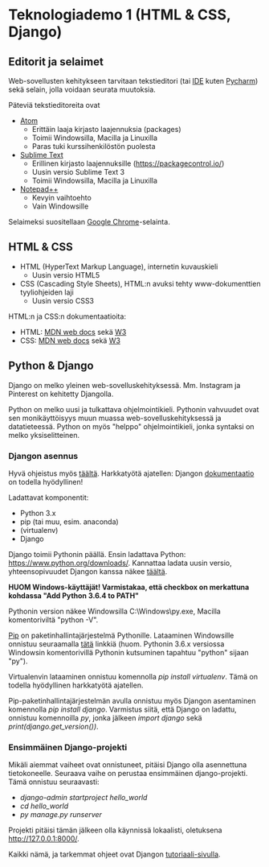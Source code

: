 # Teknologiademo 1 (HTML & CSS, Django) #

## Editorit ja selaimet ##

Web-sovellusten kehitykseen tarvitaan tekstieditori (tai [IDE](https://en.wikipedia.org/wiki/Integrated_development_environment) kuten [Pycharm](https://www.jetbrains.com/pycharm/)) sekä selain, jolla voidaan seurata muutoksia.

Päteviä tekstieditoreita ovat
- [Atom](https://atom.io/)
  - Erittäin laaja kirjasto laajennuksia (packages)
  - Toimii Windowsilla, Macilla ja Linuxilla
  - Paras tuki kurssihenkilöstön puolesta
- [Sublime Text](https://www.sublimetext.com/)
  - Erillinen kirjasto laajennuksille (https://packagecontrol.io/)
  - Uusin versio Sublime Text 3
  - Toimii Windowsilla, Macilla ja Linuxilla
- [Notepad++](https://notepad-plus-plus.org/)
  - Kevyin vaihtoehto
  - Vain Windowsille

Selaimeksi suositellaan [Google Chrome](https://www.google.fi/url?sa=t&rct=j&q=&esrc=s&source=web&cd=1&cad=rja&uact=8&ved=0ahUKEwjYht7zkOTYAhWKkywKHUqBAOIQFggyMAA&url=https%3A%2F%2Fwww.google.com%2Fchrome%2Fbrowser%2Fdesktop%2Findex.html&usg=AOvVaw0XVP3LCM5kL0uPj3LId6gl)-selainta.

## HTML & CSS ##

- HTML (HyperText Markup Language), internetin kuvauskieli
  - Uusin versio HTML5
- CSS (Cascading Style Sheets), HTML:n avuksi tehty www-dokumenttien tyyliohjeiden laji
  - Uusin versio CSS3

HTML:n ja CSS:n dokumentaatioita:
- HTML: [MDN web docs](https://developer.mozilla.org/en-US/docs/Web/HTML) sekä [W3](https://www.w3schools.com/html/)
- CSS: [MDN web docs](https://developer.mozilla.org/en-US/docs/Web/CSS) sekä [W3](https://www.w3schools.com/css/default.asp)

## Python & Django ##

Django on melko yleinen web-sovelluskehityksessä. Mm. Instagram ja Pinterest on kehitetty Djangolla.

Python on melko uusi ja tulkattava ohjelmointikieli. Pythonin vahvuudet ovat sen monikäyttöisyys muun muassa web-sovelluskehityksessä ja datatieteessä. Python on myös "helppo" ohjelmointikieli, jonka syntaksi on melko yksiselitteinen.

### Djangon asennus ###

Hyvä ohjeistus myös [täältä](https://www.codingforentrepreneurs.com/blog/install-python-django-on-windows/). Harkkatyötä ajatellen: Djangon [dokumentaatio](https://docs.djangoproject.com/en/1.11/) on todella hyödyllinen!

Ladattavat komponentit:
- Python 3.x
- pip (tai muu, esim. anaconda)
- (virtualenv)
- Django

Django toimii Pythonin päällä. Ensin ladattava Python: https://www.python.org/downloads/. Kannattaa ladata uusin versio, yhteensopivuudet Djangon kanssa näkee [täältä](https://docs.djangoproject.com/en/1.11/faq/install/#faq-python-version-support).

**HUOM Windows-käyttäjät! Varmistakaa, että checkbox on merkattuna kohdassa "Add Python 3.6.4 to PATH"**

Pythonin version näkee Windowsilla C:\Windows\py.exe, Macilla komentoriviltä "python -V".

[Pip](https://en.wikipedia.org/wiki/Pip_(package_manager)) on paketinhallintajärjestelmä Pythonille. Lataaminen Windowsille onnistuu seuraamalla [tätä](https://github.com/BurntSushi/nfldb/wiki/Python-&-pip-Windows-installation#pip-install) linkkiä (huom. Pythonin 3.6.x versiossa Windowsin komentorivillä Pythonin kutsuminen tapahtuu "python" sijaan "py").

Virtualenvin lataaminen onnistuu komennolla *pip install virtualenv*. Tämä on todella hyödyllinen harkkatyötä ajatellen.

Pip-paketinhallintajärjestelmän avulla onnistuu myös Djangon asentaminen komennolla *pip install django*. Varmistus siitä, että Django on ladattu, onnistuu komennoilla *py*, jonka jälkeen *import django* sekä *print(django.get_version())*.

### Ensimmäinen Django-projekti ###

Mikäli aiemmat vaiheet ovat onnistuneet, pitäisi Django olla asennettuna tietokoneelle. Seuraava vaihe on perustaa ensimmäinen django-projekti. Tämä onnistuu seuraavasti:

- *django-admin startproject hello_world*
- *cd hello_world*
- *py manage.py runserver*

Projekti pitäisi tämän jälkeen olla käynnissä lokaalisti, oletuksena http://127.0.0.1:8000/.

Kaikki nämä, ja tarkemmat ohjeet ovat Djangon [tutoriaali-sivulla](https://docs.djangoproject.com/en/2.0/intro/tutorial01/).
